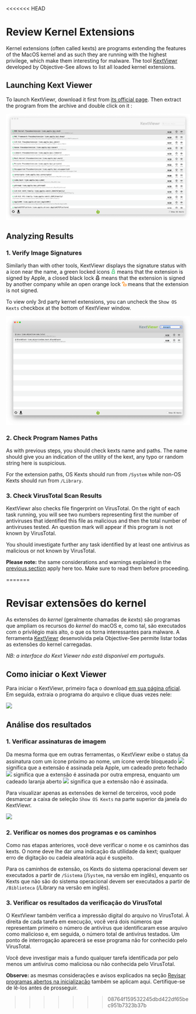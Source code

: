 <<<<<<< HEAD
# Review Kernel Extensions

Kernel extensions (often called kexts) are programs extending the features of the MacOS kernel and as such they are running with the highest privilege, which make them interesting for malware. The tool [KextViewr](https://objective-see.com/products/kextviewr.html) developed by Objective-See allows to list all loaded kernel extensions.

## Launching Kext Viewer

To launch KextViewr, download it first from [its official page](https://objective-see.com/products/kextviewr.html). Then extract the program from the archive and double click on it :

![](../img/kextviewer1.png)

## Analyzing Results

### 1. Verify Image Signatures

Similarly than with other tools, KextViewr displays the signature status with a icon near the name, a green locked icons ![](../img/signedApple.png) means that the extension is signed by Apple, a closed black lock ![](../img/signed.png) means that the extension is signed by another company while an open orange lock ![](../img/unsigned.png) means that the extension is not signed.

To view only 3rd party kernel extensions, you can uncheck the `Show OS Kexts` checkbox at the bottom of KextViewr window.

![](../img/kextviewer2.png)

### 2. Check Program Names Paths

As with previous steps, you should check kexts name and paths. The name should give you an indication of the utility of the kext, any typo or random string here is suspicious.

For the extension paths, OS Kexts should run from `/System` while non-OS Kexts should run from `/Library`.

### 3. Check VirusTotal Scan Results

KextViewr also checks file fingerprint on VirusTotal. On the right of each task running, you will see two numbers representing first the number of antiviruses that identified this file as malicious and then the total number of antiviruses tested. An question mark will appear if this program is not known by VirusTotal.

You should investigate further any task identified by at least one antivirus as malicious or not known by VirusTotal.

**Please note:** the same considerations and warnings explained in the [previous section](autoruns.md) apply here too. Make sure to read them before proceeding.

=======
# Revisar extensões do kernel

As extensões do _kernel_ (geralmente chamadas de _kexts_) são programas que ampliam os recursos do _kernel_ do macOS e, como tal, são executados com o privilégio mais alto, o que os torna interessantes para malware. A ferramenta [KextViewr](https://objective-see.com/products/kextviewr.html) desenvolvida pela Objective-See permite listar todas as extensões do kernel carregadas.

_NB: a interface do Kext Viewer não está disponível em português._

## Como iniciar o Kext Viewer

Para iniciar o KextViewr, primeiro faça o download [em sua página oficial](https://objective-see.com/products/kextviewr.html). Em seguida, extraia o programa do arquivo e clique duas vezes nele:

![](../.gitbook/assets/kextviewer1.png)

## Análise dos resultados

### 1. Verificar assinaturas de imagem

Da mesma forma que em outras ferramentas, o KextViewr exibe o status da assinatura com um ícone próximo ao nome, um ícone verde bloqueado ![](../.gitbook/assets/signedApple.png) significa que a extensão é assinada pela Apple, um cadeado preto fechado ![](../.gitbook/assets/signed.png) significa que a extensão é assinada por outra empresa, enquanto um cadeado laranja aberto ![](../.gitbook/assets/unsigned.png) significa que a extensão não é assinada.

Para visualizar apenas as extensões de kernel de terceiros, você pode desmarcar a caixa de seleção `Show OS Kexts` na parte superior da janela do KextViewr.

![](../.gitbook/assets/kextviewer2.png)

### 2. Verificar os nomes dos programas e os caminhos

Como nas etapas anteriores, você deve verificar o nome e os caminhos das kexts. O nome deve lhe dar uma indicação da utilidade da kext; qualquer erro de digitação ou cadeia aleatória aqui é suspeito.

Para os caminhos de extensão, os Kexts do sistema operacional devem ser executados a partir de `/Sistema` (/`System`, na versão em inglês), enquanto os Kexts que não são do sistema operacional devem ser executados a partir de `/Biblioteca` (/Library na versão em inglês).

### 3. Verificar os resultados da verificação do VirusTotal

O KextViewr também verifica a impressão digital do arquivo no VirusTotal. À direita de cada tarefa em execução, você verá dois números que representam primeiro o número de antivírus que identificaram esse arquivo como malicioso e, em seguida, o número total de antivírus testados. Um ponto de interrogação aparecerá se esse programa não for conhecido pelo VirusTotal.

Você deve investigar mais a fundo qualquer tarefa identificada por pelo menos um antivírus como maliciosa ou não conhecida pelo VirusTotal.

**Observe:** as mesmas considerações e avisos explicados na seção [Revisar programas abertos na inicialização](autoruns.md) também se aplicam aqui. Certifique-se de lê-los antes de prosseguir.
>>>>>>> 08764f159532245dbd422df65bec951b7323b37b
